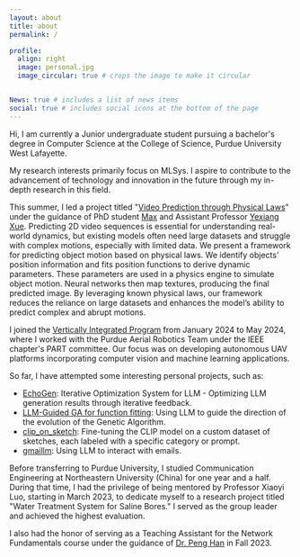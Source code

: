 ```yaml
---
layout: about
title: about
permalink: /

profile:
  align: right
  image: personal.jpg
  image_circular: true # crops the image to make it circular


News: true # includes a list of news items
social: true # includes social icons at the bottom of the page
---
```


Hi, I am currently a Junior undergraduate student pursuing a bachelor's degree in Computer Science at the College of Science, Purdue University West Lafayette.

My research interests primarily focus on MLSys. I aspire to contribute to the advancement of technology and innovation in the future through my in-depth research in this field.

This summer, I led a project titled "[Video Prediction through Physical Laws](https://github.com/AABBCCDKG/Video_prediction_through_physical_laws)" under the guidance of PhD student [Max](https://www.cs.purdue.edu/people/graduate-students/jacobs57.html) and Assistant Professor [Yexiang Xue](https://www.cs.purdue.edu/homes/yexiang/). Predicting 2D video sequences is essential for understanding real-world dynamics, but existing models often need large datasets and struggle with complex motions, especially with limited data. We present a framework for predicting object motion based on physical laws. We identify objects' position information and fits position functions to derive dynamic parameters. These parameters are used in a physics engine to simulate object motion. Neural networks then map textures, producing the final predicted image. By leveraging known physical laws, our framework reduces the reliance on large datasets and enhances the model’s ability to predict complex and abrupt motions.

I joined the [Vertically Integrated Program](https://engineering.purdue.edu/VIP) from January 2024 to May 2024, where I worked with the Purdue Aerial Robotics Team under the IEEE chapter's PART committee. Our focus was on developing autonomous UAV platforms incorporating computer vision and machine learning applications.

So far, I have attempted some interesting personal projects, such as:

- [EchoGen](https://github.com/AABBCCDKG/EchoGen): Iterative Optimization System for LLM - Optimizing LLM generation results through iterative feedback.
- [LLM-Guided GA for function fitting](https://github.com/AABBCCDKG/LLM-guided_GA_for_function_fitting): Using LLM to guide the direction of the evolution of the Genetic Algorithm.
- [clip_on_sketch](https://github.com/AABBCCDKG/clip_on_sketch): Fine-tuning the CLIP model on a custom dataset of sketches, each labeled with a specific category or prompt.
- [gmaillm](https://github.com/AABBCCDKG/gmaillm): Using LLM to interact with emails.

Before transferring to Purdue University, I studied Communication Engineering at Northeastern University (China) for one year and a half. During that time, I had the privilege of being mentored by Professor Xiaoyi Luo, starting in March 2023, to dedicate myself to a research project titled "Water Treatment System for Saline Bores." I served as the group leader and achieved the highest evaluation.

I also had the honor of serving as a Teaching Assistant for the Network Fundamentals course under the guidance of [Dr. Peng Han](https://graduate.neuq.edu.cn/info/1016/4552.htm) in Fall 2023.